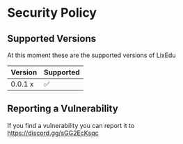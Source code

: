 # Security Policy

## Supported Versions

At this moment these are the supported versions of LixEdu

| Version | Supported          |
| ------- | ------------------ |
| 0.0.1 x | :white_check_mark: |

## Reporting a Vulnerability

If you find a vulnerability you can report it to 
https://discord.gg/sGG2EcKsqc
